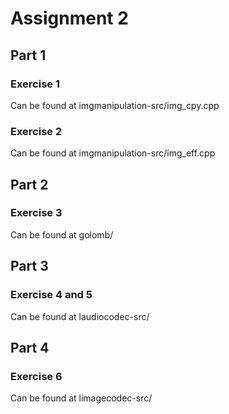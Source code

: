 # Assignment 2
## Part 1
### Exercise 1
Can be found at imgmanipulation-src/img_cpy.cpp

### Exercise 2
Can be found at imgmanipulation-src/img_eff.cpp

## Part 2
### Exercise 3
Can be found at golomb/

## Part 3
### Exercise 4 and 5
Can be found at laudiocodec-src/

## Part 4
### Exercise 6
Can be found at limagecodec-src/
